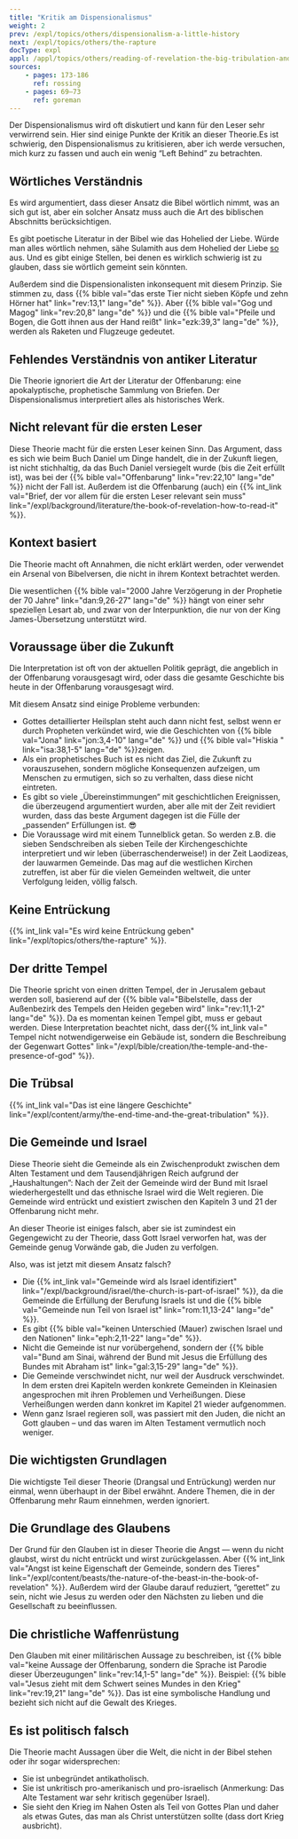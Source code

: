 ```yaml
---
title: "Kritik am Dispensionalismus"
weight: 2
prev: /expl/topics/others/dispensionalism-a-little-history
next: /expl/topics/others/the-rapture
docType: expl
appl: /appl/topics/others/reading-of-revelation-the-big-tribulation-and-the-rapture
sources: 
    - pages: 173-186
      ref: rossing
    - pages: 69–73
      ref: goreman
---
```


Der Dispensionalismus wird oft diskutiert und kann für den Leser sehr verwirrend sein. Hier sind einige Punkte der Kritik an dieser Theorie.Es ist schwierig, den Dispensionalismus zu kritisieren, aber ich werde versuchen, mich kurz zu fassen und auch ein wenig “Left Behind” zu betrachten.

## Wörtliches Verständnis

<a name="7102"></a>
Es wird argumentiert, dass dieser Ansatz die Bibel wörtlich nimmt, was an sich gut ist, aber ein solcher Ansatz muss auch die Art des biblischen Abschnitts berücksichtigen.

Es gibt poetische Literatur in der Bibel wie das Hohelied der Liebe. Würde man alles wörtlich nehmen, sähe Sulamith aus dem Hohelied der Liebe [so](https://www.pinterest.com/pin/414894184412811101/) aus. Und es gibt einige Stellen, bei denen es wirklich schwierig ist zu glauben, dass sie wörtlich gemeint sein könnten.

Außerdem sind die Dispensionalisten inkonsequent mit diesem Prinzip. Sie stimmen zu, dass {{% bible val="das erste Tier nicht sieben Köpfe und zehn Hörner hat" link="rev:13,1" lang="de" %}}. Aber {{% bible val="Gog und Magog" link="rev:20,8" lang="de" %}} und die {{% bible val="Pfeile und Bogen, die Gott ihnen aus der Hand reißt" link="ezk:39,3" lang="de" %}}, werden als Raketen und Flugzeuge gedeutet.

## Fehlendes Verständnis von antiker Literatur

<a name="0bf6"></a>
Die Theorie ignoriert die Art der Literatur der Offenbarung: eine apokalyptische, prophetische Sammlung von Briefen. Der Dispensionalismus interpretiert alles als historisches Werk.

## Nicht relevant für die ersten Leser

<a name="1325"></a>
Diese Theorie macht für die ersten Leser keinen Sinn. Das Argument, dass es sich wie beim Buch Daniel um Dinge handelt, die in der Zukunft liegen, ist nicht stichhaltig, da das Buch Daniel versiegelt wurde (bis die Zeit erfüllt ist), was bei der {{% bible val="Offenbarung" link="rev:22,10" lang="de" %}} nicht der Fall ist. Außerdem ist die Offenbarung (auch) ein {{% int_link val="Brief, der vor allem für die ersten Leser relevant sein muss" link="/expl/background/literature/the-book-of-revelation-how-to-read-it" %}}.

## Kontext basiert

<a name="423b"></a>
Die Theorie macht oft Annahmen, die nicht erklärt werden, oder verwendet ein Arsenal von Bibelversen, die nicht in ihrem Kontext betrachtet werden.

Die wesentlichen {{% bible val="2000 Jahre Verzögerung in der Prophetie der 70 Jahre" link="dan:9,26-27" lang="de" %}} hängt von einer sehr speziellen Lesart ab, und zwar von der Interpunktion, die nur von der King James-Übersetzung unterstützt wird.

## Voraussage über die Zukunft

<a name="9e2a"></a>
Die Interpretation ist oft von der aktuellen Politik geprägt, die angeblich in der Offenbarung vorausgesagt wird, oder dass die gesamte Geschichte bis heute in der Offenbarung vorausgesagt wird.

Mit diesem Ansatz sind einige Probleme verbunden:

- Gottes detaillierter Heilsplan steht auch dann nicht fest, selbst wenn er durch Propheten verkündet wird, wie die Geschichten von {{% bible val="Jona" link="jon:3,4-10" lang="de" %}} und {{% bible val="Hiskia " link="isa:38,1-5" lang="de" %}}zeigen.
- Als ein prophetisches Buch ist es nicht das Ziel, die Zukunft zu vorauszusehen, sondern mögliche Konsequenzen aufzeigen, um Menschen zu ermutigen, sich so zu verhalten, dass diese nicht eintreten.
- Es gibt so viele „Übereinstimmungen“ mit geschichtlichen Ereignissen, die überzeugend argumentiert wurden, aber alle mit der Zeit revidiert wurden, dass das beste Argument dagegen ist die Fülle der „passenden“ Erfüllungen ist. 😎
- Die Voraussage wird mit einem Tunnelblick getan. So werden z.B. die sieben Sendschreiben als sieben Teile der Kirchengeschichte interpretiert und wir leben (überraschenderweise!) in der Zeit Laodizeas, der lauwarmen Gemeinde. Das mag auf die westlichen Kirchen zutreffen, ist aber für die vielen Gemeinden weltweit, die unter Verfolgung leiden, völlig falsch.

## Keine Entrückung

<a name="7246"></a>
{{% int_link val="Es wird keine Entrückung geben" link="/expl/topics/others/the-rapture" %}}.

## Der dritte Tempel

<a name="6193"></a>
Die Theorie spricht von einen dritten Tempel, der in Jerusalem gebaut werden soll, basierend auf der {{% bible val="Bibelstelle, dass der Außenbezirk des Tempels den Heiden gegeben wird" link="rev:11,1-2" lang="de" %}}. Da es momentan keinen Tempel gibt, muss er gebaut werden. Diese Interpretation beachtet nicht, dass der{{% int_link val=" Tempel nicht notwendigerweise ein Gebäude ist, sondern die Beschreibung der Gegenwart Gottes" link="/expl/bible/creation/the-temple-and-the-presence-of-god" %}}.

## Die Trübsal

<a name="055e"></a>
{{% int_link val="Das ist eine längere Geschichte" link="/expl/content/army/the-end-time-and-the-great-tribulation" %}}.

## Die Gemeinde und Israel

<a name="049e"></a>
Diese Theorie sieht die Gemeinde als ein Zwischenprodukt zwischen dem Alten Testament und dem Tausendjährigen Reich aufgrund der „Haushaltungen”: Nach der Zeit der Gemeinde wird der Bund mit Israel wiederhergestellt und das ethnische Israel wird die Welt regieren. Die Gemeinde wird entrückt und existiert zwischen den Kapiteln 3 und 21 der Offenbarung nicht mehr.

An dieser Theorie ist einiges falsch, aber sie ist zumindest ein Gegengewicht zu der Theorie, dass Gott Israel verworfen hat, was der Gemeinde genug Vorwände gab, die Juden zu verfolgen.

Also, was ist jetzt mit diesem Ansatz falsch?

- Die {{% int_link val="Gemeinde wird als Israel identifiziert" link="/expl/background/israel/the-church-is-part-of-israel" %}}, da die Gemeinde die Erfüllung der Berufung Israels ist und die {{% bible val="Gemeinde nun Teil von Israel ist" link="rom:11,13-24" lang="de" %}}.
- Es gibt {{% bible val="keinen Unterschied (Mauer) zwischen Israel und den Nationen" link="eph:2,11-22" lang="de" %}}.
- Nicht die Gemeinde ist nur vorübergehend, sondern der {{% bible val="Bund am Sinai, während der Bund mit Jesus die Erfüllung des Bundes mit Abraham ist" link="gal:3,15-29" lang="de" %}}.
- Die Gemeinde verschwindet nicht, nur weil der Ausdruck verschwindet. In dem ersten drei Kapiteln werden konkrete Gemeinden in Kleinasien angesprochen mit ihren Problemen und Verheißungen. Diese Verheißungen werden dann konkret im Kapitel 21 wieder aufgenommen.
- Wenn ganz Israel regieren soll, was passiert mit den Juden, die nicht an Gott glauben – und das waren im Alten Testament vermutlich noch weniger.

## Die wichtigsten Grundlagen

<a name="7e97"></a>
Die wichtigste Teil dieser Theorie (Drangsal und Entrückung) werden nur einmal, wenn überhaupt in der Bibel erwähnt. Andere Themen, die in der Offenbarung mehr Raum einnehmen, werden ignoriert.

## Die Grundlage des Glaubens

<a name="ab07"></a>
Der Grund für den Glauben ist in dieser Theorie die Angst — wenn du nicht glaubst, wirst du nicht entrückt und wirst zurückgelassen. Aber {{% int_link val="Angst ist keine Eigenschaft der Gemeinde, sondern des Tieres" link="/expl/content/beasts/the-nature-of-the-beast-in-the-book-of-revelation" %}}. Außerdem wird der Glaube darauf reduziert, “gerettet” zu sein, nicht wie Jesus zu werden oder den Nächsten zu lieben und die Gesellschaft zu beeinflussen.

## Die christliche Waffenrüstung

<a name="7b85"></a>
Den Glauben mit einer militärischen Aussage zu beschreiben, ist {{% bible val="keine Aussage der Offenbarung, sondern die Sprache ist Parodie dieser Überzeugungen" link="rev:14,1-5" lang="de" %}}. Beispiel: {{% bible val="Jesus zieht mit dem Schwert seines Mundes in den Krieg" link="rev:19,21" lang="de" %}}. Das ist eine symbolische Handlung und bezieht sich nicht auf die Gewalt des Krieges.

## Es ist politisch falsch

<a name="7ee1"></a>
Die Theorie macht Aussagen über die Welt, die nicht in der Bibel stehen oder ihr sogar widersprechen:

- Sie ist unbegründet antikatholisch.
- Sie ist unkritisch pro-amerikanisch und pro-israelisch (Anmerkung: Das Alte Testament war sehr kritisch gegenüber Israel).
- Sie sieht den Krieg im Nahen Osten als Teil von Gottes Plan und daher als etwas Gutes, das man als Christ unterstützen sollte (dass dort Krieg ausbricht).
